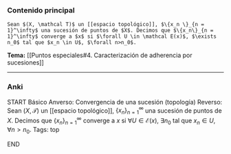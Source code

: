  ### Contenido principal

```ad-Formal
Sean $(X, \mathcal T)$ un [[espacio topológico]], $\{x_n \}_{n = 1}^\infty$ una sucesión de puntos de $X$. Decimos que $\{x_n\}_{n = 1}^\infty$ converge a $x$ si $\forall U \in \mathcal E(x)$, $\exists n_0$ tal que $x_n \in U$, $\forall n>n_0$.
```

**Tema:** [[Puntos especiales#4. Caracterización de adherencia por sucesiones]]

---
### Anki

START
Básico
Anverso: Convergencia de una sucesión (topología)
Reverso: Sean $(X, \mathcal T)$ un [[espacio topológico]], $\{x_n \}_{n = 1}^\infty$ una sucesión de puntos de $X$. Decimos que $\{x_n\}_{n = 1}^\infty$ converge a $x$ si $\forall U \in \mathcal E(x)$, $\exists n_0$ tal que $x_n \in U$, $\forall n>n_0$.
Tags: top
<!--ID: 1729160606443-->
END
